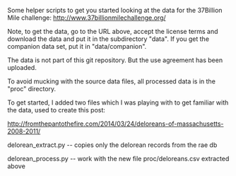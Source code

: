 Some helper scripts to get you started looking at the data for the 37Billion Mile challenge:
http://www.37billionmilechallenge.org/

Note, to get the data, go to the URL above, accept the license terms and download the data and put it in the subdirectory "data". If you get the companion data set, put it in "data/companion".

The data is not part of this git repository. But the use agreement has been uploaded.

To avoid mucking with the source data files, all processed data is in the "proc" directory.

To get started, I added two files which I was playing with to get familiar with the data, used to create this post:

 http://fromthepantothefire.com/2014/03/24/deloreans-of-massachusetts-2008-2011/

delorean_extract.py -- copies only the delorean records from the rae db

delorean_process.py -- work with the new file proc/deloreans.csv extracted above



